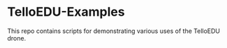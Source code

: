 # TelloEDU-Examples

This repo contains scripts for demonstrating various uses of the TelloEDU drone.
